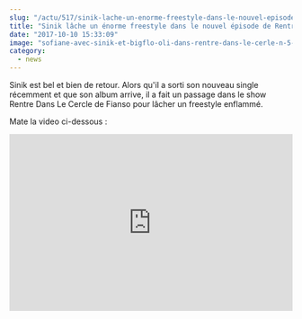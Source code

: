 ```yaml
--- 
slug: "/actu/517/sinik-lache-un-enorme-freestyle-dans-le-nouvel-episode-de-rentre-dans-le-cercle"
title: "Sinik lâche un énorme freestyle dans le nouvel épisode de Rentre Dans Le Cercle !"
date: "2017-10-10 15:33:09"
image: "sofiane-avec-sinik-et-bigflo-oli-dans-rentre-dans-le-cerle-n-5-649.jpg"
category:
  - news
---
```

<p>Sinik est bel et bien de retour. Alors qu'il a sorti son nouveau single récemment et que son album arrive, il a fait un passage dans le show Rentre Dans Le Cercle de Fianso pour lâcher un freestyle enflammé.</p>

<p>Mate la video ci-dessous :</p>

<iframe width="100%" height="315" src="https://www.youtube.com/embed/DLs-DEx_N1c" frameborder="0" allowfullscreen></iframe>